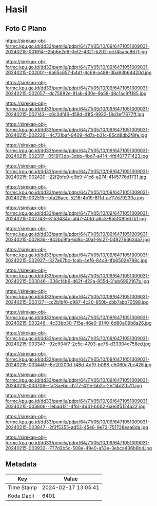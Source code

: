 # Hasil

## Foto C Plano

https://sirekap-obj-formc.kpu.go.id/dd33/pemilu/pdpr/64/71/05/10/09/6471051009031-20240215-001914--2bb6e2e9-0ef2-4321-b202-ce745a5c867f.jpg

https://sirekap-obj-formc.kpu.go.id/dd33/pemilu/pdpr/64/71/05/10/09/6471051009031-20240215-002001--6a65c657-b4d1-4c69-a488-3ba93b64420d.jpg

https://sirekap-obj-formc.kpu.go.id/dd33/pemilu/pdpr/64/71/05/10/09/6471051009031-20240215-002057--dc75882e-81ab-430e-9a58-d8c1ac9ff185.jpg

https://sirekap-obj-formc.kpu.go.id/dd33/pemilu/pdpr/64/71/05/10/09/6471051009031-20240215-002143--c6c0df46-d58d-41f5-9932-18d3ef7677ff.jpg

https://sirekap-obj-formc.kpu.go.id/dd33/pemilu/pdpr/64/71/05/10/09/6471051009031-20240215-002226--4c731baf-9409-4d7a-b31c-85cd8db2f8fe.jpg

https://sirekap-obj-formc.kpu.go.id/dd33/pemilu/pdpr/64/71/05/10/09/6471051009031-20240215-002317--051973db-3dbb-4bd7-a414-4fd407771423.jpg

https://sirekap-obj-formc.kpu.go.id/dd33/pemilu/pdpr/64/71/05/10/09/6471051009031-20240215-002420--22f2bfe9-c9b9-41c6-a274-4145776d1731.jpg

https://sirekap-obj-formc.kpu.go.id/dd33/pemilu/pdpr/64/71/05/10/09/6471051009031-20240215-002515--bfa26ace-5218-4b19-811d-ae117d79230a.jpg

https://sirekap-obj-formc.kpu.go.id/dd33/pemilu/pdpr/64/71/05/10/09/6471051009031-20240215-002743--8153434d-af47-40fd-a6c3-855f08fe67b1.jpg

https://sirekap-obj-formc.kpu.go.id/dd33/pemilu/pdpr/64/71/05/10/09/6471051009031-20240215-002836--942bc9fa-6d8c-40a1-9c27-049276663da7.jpg

https://sirekap-obj-formc.kpu.go.id/dd33/pemilu/pdpr/64/71/05/10/09/6471051009031-20240215-002927--327a67bc-1cab-4ef6-84c8-1fb6502e788c.jpg

https://sirekap-obj-formc.kpu.go.id/dd33/pemilu/pdpr/64/71/05/10/09/6471051009031-20240215-003046--338cf4b6-d62f-422a-855d-31eb6992167b.jpg

https://sirekap-obj-formc.kpu.go.id/dd33/pemilu/pdpr/64/71/05/10/09/6471051009031-20240215-003127--cc2b1bf6-c987-4c20-850b-cbb7abb70598.jpg

https://sirekap-obj-formc.kpu.go.id/dd33/pemilu/pdpr/64/71/05/10/09/6471051009031-20240215-003246--4c33bb30-715e-46e0-9140-6d90e09b8a26.jpg

https://sirekap-obj-formc.kpu.go.id/dd33/pemilu/pdpr/64/71/05/10/09/6471051009031-20240215-003347--92c904f7-2c5c-4703-ae75-d33304c758ed.jpg

https://sirekap-obj-formc.kpu.go.id/dd33/pemilu/pdpr/64/71/05/10/09/6471051009031-20240215-003440--6e20203d-f48d-4df9-b088-c5060c7bc426.jpg

https://sirekap-obj-formc.kpu.go.id/dd33/pemilu/pdpr/64/71/05/10/09/6471051009031-20240215-003706--faf3ae6c-d277-411e-bb2c-2ef14d2fb7ff.jpg

https://sirekap-obj-formc.kpu.go.id/dd33/pemilu/pdpr/64/71/05/10/09/6471051009031-20240215-003806--1ebad121-4fb1-4641-b002-6ae3f5124a22.jpg

https://sirekap-obj-formc.kpu.go.id/dd33/pemilu/pdpr/64/71/05/10/09/6471051009031-20240215-003847--2f3f5355-ad53-45e6-9e72-751738eaa8da.jpg

https://sirekap-obj-formc.kpu.go.id/dd33/pemilu/pdpr/64/71/05/10/09/6471051009031-20240215-003932--777d2b5c-508e-49e0-a53e-3ebca436b8b4.jpg


## Metadata

| Key        | Value               |
| ---------- | ------------------- |
| Time Stamp | 2024-02-17 13:05:41 |
| Kode Dapil | 6401                |



